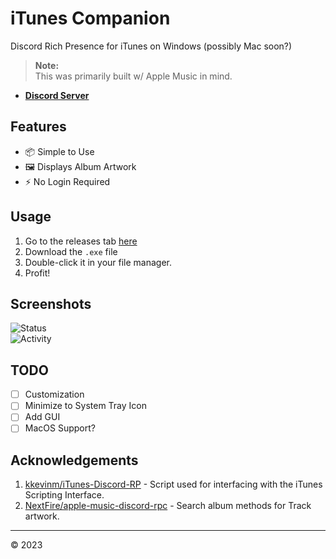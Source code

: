 # iTunes Companion

Discord Rich Presence for iTunes on Windows (possibly Mac soon?)

> **Note:**  
> This was primarily built w/ Apple Music in mind.

- [**Discord Server**](https://2d.gay/discord)

## Features

- 📦 Simple to Use
- 🖼️ Displays Album Artwork
- ⚡ No Login Required

## Usage

1. Go to the releases tab [here](https://github.com/melike2d/itunes-presence/releases)
2. Download the `.exe` file
3. Double-click it in your file manager.
4. Profit!

## Screenshots

![Status](https://img.2d.gay/1de27b4d.png)  
![Activity](https://img.2d.gay/0d1a0745.png)  

## TODO

- [ ] Customization
- [ ] Minimize to System Tray Icon
- [ ] Add GUI
- [ ] MacOS Support?

## Acknowledgements

1. [kkevinm/iTunes-Discord-RP](https://github.com/kkevinm/iTunes-Discord-RP) - Script used for interfacing with the iTunes Scripting Interface.
2. [NextFire/apple-music-discord-rpc](https://github.com/NextFire/apple-music-discord-rpc) - Search album methods for Track artwork.

---

&copy; 2023
